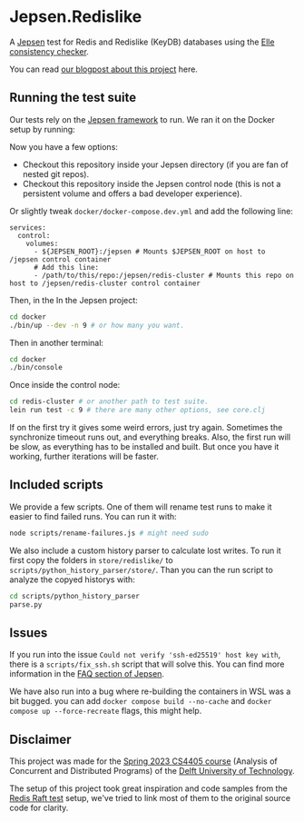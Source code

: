 # Jepsen.Redislike

A [Jepsen](https://github.com/jepsen-io/jepsen) test for Redis and Redislike (KeyDB) databases using the [Elle consistency checker](https://github.com/jepsen-io/elle).

You can read [our blogpost about this project](blog/blog.md) here.

## Running the test suite
Our tests rely on the [Jepsen framework](https://github.com/jepsen-io/jepsen) to run. We ran it on the Docker setup by running:

Now you have a few options: 
- Checkout this repository inside your Jepsen directory (if you are fan of nested git repos).
- Checkout this repository inside the Jepsen control node (this is not a persistent volume and offers a bad developer experience).

Or slightly tweak `docker/docker-compose.dev.yml` and add the following line:

```
services:
  control:
    volumes:
      - ${JEPSEN_ROOT}:/jepsen # Mounts $JEPSEN_ROOT on host to /jepsen control container
      # Add this line:
      - /path/to/this/repo:/jepsen/redis-cluster # Mounts this repo on host to /jepsen/redis-cluster control container
```
Then, in the
In the Jepsen project:

```sh
cd docker
./bin/up --dev -n 9 # or how many you want.
```

Then in another terminal:

```sh
cd docker
./bin/console
```

Once inside the control node:

```sh
cd redis-cluster # or another path to test suite.
lein run test -c 9 # there are many other options, see core.clj
```

If on the first try it gives some weird errors, just try again. Sometimes the synchronize timeout runs out, and everything breaks. Also, the first run will be slow, as everything has to be installed and built. But once you have it working, further iterations will be faster.

## Included scripts

We provide a few scripts. One of them will rename test runs to make it easier to find failed runs. You can run it with:
```sh
node scripts/rename-failures.js # might need sudo
```

We also include a custom history parser to calculate lost writes. To run it first copy the folders in `store/redislike/` to `scripts/python_history_parser/store/`. Than you can the run script to analyze the copyed historys with:
```sh
cd scripts/python_history_parser
parse.py
```

## Issues

If you run into the issue `Could not verify 'ssh-ed25519' host key with`, there is a `scripts/fix_ssh.sh` script that will solve this. You can find more information in the [FAQ section of Jepsen](https://github.com/jepsen-io/jepsen#faq).

We have also run into a bug where re-building the containers in WSL was a bit bugged. you can add `docker compose build --no-cache` and `docker compose up --force-recreate` flags, this might help.
## Disclaimer

This project was made for the [Spring 2023 CS4405 course](https://cs4405.github.io/) (Analysis of Concurrent and Distributed Programs) of the [Delft University of Technology](https://tudelft.nl/).

The setup of this project took great inspiration and code samples from the [Redis Raft test](https://github.com/jepsen-io/redis) setup, we've tried to link most of them to the original source code for clarity.
